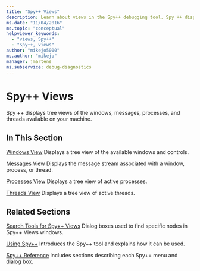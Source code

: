 ```yaml
---
title: "Spy++ Views"
description: Learn about views in the Spy++ debugging tool. Spy ++ displays tree views of the windows, messages, processes, and threads available on your computer.
ms.date: "11/04/2016"
ms.topic: "conceptual"
helpviewer_keywords:
  - "views, Spy++"
  - "Spy++, views"
author: "mikejo5000"
ms.author: "mikejo"
manager: jmartens
ms.subservice: debug-diagnostics
---
```

# Spy++ Views

Spy ++ displays tree views of the windows, messages, processes, and threads available on your machine.

## In This Section
 [Windows View](../debugger/windows-view.md)
 Displays a tree view of the available windows and controls.

 [Messages View](../debugger/messages-view.md)
 Displays the message stream associated with a window, process, or thread.

 [Processes View](../debugger/processes-view.md)
 Displays a tree view of active processes.

 [Threads View](../debugger/threads-view.md)
 Displays a tree view of active threads.

## Related Sections
 [Search Tools for Spy++ Views](../debugger/search-tools-for-spy-increment-views.md)
 Dialog boxes used to find specific nodes in Spy++ Views windows.

 [Using Spy++](../debugger/using-spy-increment.md)
 Introduces the Spy++ tool and explains how it can be used.

 [Spy++ Reference](../debugger/spy-increment-reference.md)
 Includes sections describing each Spy++ menu and dialog box.